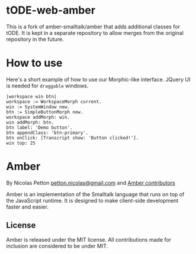 tODE-web-amber
==============

This is a fork of amber-smalltalk/amber that adds additional classes for tODE. It is kept in a separate repository to allow merges from the original repository in the future.

How to use
==========

Here's a short example of how to use our Morphic-like interface. JQuery UI is needed for ```draggable``` windows.

```smalltalk
|workspace win btn|
workspace := WorkspaceMorph current.
win := SystemWindow new.
btn := SimpleButtonMorph new.
workspace addMorph: win. 
win addMorph: btn.
btn label: 'Demo button'.
btn appendClass: 'btn-primary'.
btn onClick: [Transcript show: 'Button clicked!'].
win top: 25
```

Amber 
=====

By Nicolas Petton <petton.nicolas@gmail.com> and [Amber contributors](https://github.com/NicolasPetton/amber/contributors)

Amber is an implementation of the Smalltalk language that runs on top of the JavaScript runtime. It is designed to make client-side development faster and easier.

License
-------

Amber is released under the MIT license. All contributions made for inclusion are considered to be under MIT.

